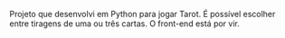 Projeto que desenvolvi em Python para jogar Tarot. É possível escolher entre tiragens de uma ou três cartas. O front-end está por vir.
